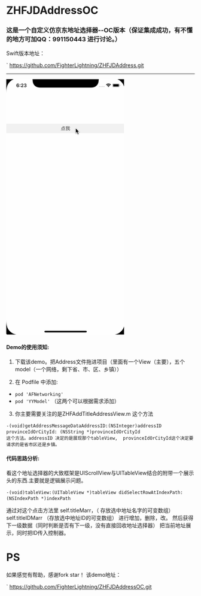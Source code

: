 # ZHFJDAddressOC
### 这是一个自定义仿京东地址选择器--OC版本（保证集成成功，有不懂的地方可加QQ：991150443 进行讨论。）
Swift版本地址：

`
https://github.com/FighterLightning/ZHFJDAddress.git

---


 
 ![](./ZHFJDAddressOC/1.gif)



#### Demo的使用须知:
 1. 下载该demo。把Address文件拖进项目（里面有一个View（主要），五个model（一个网络，剩下省、市、区、乡镇））

 2. 在 Podfile 中添加:
 * `pod 'AFNetworking'`
 * `pod 'YYModel'`
 	（这两个可以根据需求添加）
 3. 你主要需要关注的是ZHFAddTitleAddressView.m 这个方法

```
-(void)getAddressMessageDataAddressID:(NSInteger)addressID provinceIdOrCityId: (NSString *)provinceIdOrCityId
这个方法。addressID 决定的是展现那个tableView,  provinceIdOrCityId这个决定要请求的是省市区还是乡镇。
```

#### 代码思路分析:
看这个地址选择器的大致框架是UIScrollView与UITableView结合的附带一个展示头的东西.主要就是逻辑展示问题。
```
-(void)tableView:(UITableView *)tableView didSelectRowAtIndexPath:(NSIndexPath *)indexPath
```
通过对这个点击方法里 self.titleMarr，（ 存放选中地址名字的可变数组）
self.titleIDMarr （存放选中地址ID的可变数组）
进行增加，删除，改。
然后获得下一级数据（同时判断是否有下一级，没有直接回收地址选择器）
把当前地址展示，同时把ID传入控制器。
 
# PS

 如果感觉有帮助，感谢fork star！
 该demo地址：
 
 `
 https://github.com/FighterLightning/ZHFJDAddressOC.git
